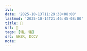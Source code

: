 ```yaml
---
ivs:
date: '2025-10-13T11:29:38+08:00'
lastmod: '2025-10-14T21:46:45-08:00'
title: 󰢜
url: 󰢜
tags: [犗, 犗]
src: GHZR, DCCV
note:
---
```

